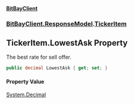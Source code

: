#### [BitBayClient](./index.md 'index')
### [BitBayClient.ResponseModel](./BitBayClient-ResponseModel.md 'BitBayClient.ResponseModel').[TickerItem](./BitBayClient-ResponseModel-TickerItem.md 'BitBayClient.ResponseModel.TickerItem')
## TickerItem.LowestAsk Property
The best rate for sell offer.  
```csharp
public decimal LowestAsk { get; set; }
```
#### Property Value
[System.Decimal](https://docs.microsoft.com/en-us/dotnet/api/System.Decimal 'System.Decimal')  

